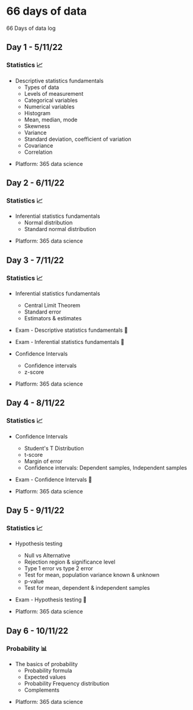 # 66 days of data
66 Days of data log

## Day 1 - 5/11/22
### **Statistics** :chart_with_upwards_trend:
- Descriptive statistics fundamentals
  * Types of data
  * Levels of measurement
  * Categorical variables
  * Numerical variables
  * Histogram
  * Mean, median, mode
  * Skewness
  * Variance
  * Standard deviation, coefficient of variation
  * Covariance
  * Correlation

* Platform: 365 data science

## Day 2 - 6/11/22
### **Statistics** :chart_with_upwards_trend:
- Inferential statistics fundamentals
  * Normal distribution
  * Standard normal distribution
  
* Platform: 365 data science

## Day 3 - 7/11/22
### **Statistics** :chart_with_upwards_trend:
- Inferential statistics fundamentals
  * Central Limit Theorem
  * Standard error
  * Estimators & estimates
 
- Exam - Descriptive statistics fundamentals :memo:
- Exam - Inferential statistics fundamentals 📝

- Confidence Intervals
  * Confidence intervals
  * z-score
   
* Platform: 365 data science

## Day 4 - 8/11/22
### **Statistics** :chart_with_upwards_trend:

- Confidence Intervals
  * Student's T Distribution
  * t-score
  * Margin of error
  * Confidence intervals: Dependent samples, Independent samples

- Exam - Confidence Intervals :memo:
   
* Platform: 365 data science

## Day 5 - 9/11/22
### **Statistics** :chart_with_upwards_trend:

- Hypothesis testing
  * Null vs Alternative
  * Rejection region & significance level
  * Type 1 error vs type 2 error
  * Test for mean, population variance known & unknown
  * p-value
  * Test for mean, dependent & independent samples

- Exam - Hypothesis testing :memo:

* Platform: 365 data science

## Day 6 - 10/11/22
### **Probability** :bar_chart:

- The basics of probability
  * Probability formula
  * Expected values
  * Probability Frequency distribution
  * Complements

* Platform: 365 data science

